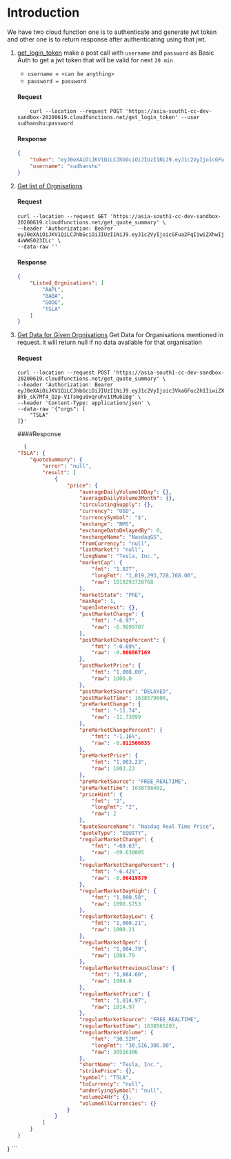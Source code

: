 # Introduction

We have two cloud function one is to authenticate and generate jwt token
and other one is to return response after authenticating using that jwt.

1. [get_login_token](https://asia-south1-cc-dev-sandbox-20200619.cloudfunctions.net/get_login_token) 
    make a post call with `username` and `password` as Basic Auth to get a jwt token that will be valid for next `20 min`
    * `username = <can be anything>`
    * `password = password`
    
    #### Request
    ```commandline 
        curl --location --request POST 'https://asia-south1-cc-dev-sandbox-20200619.cloudfunctions.net/get_login_token' --user sudhanshu:password 
    ```
    #### Response
    ```json
    {
        "token": "eyJ0eXAiOiJKV1QiLCJhbGciOiJIUzI1NiJ9.eyJ1c2VyIjoicGFua2FqIiwiZXhwIjoxNjM4ODU4NTUxfQ.xMSOR5PoiwLYv3kAid5ufhkGsNlUn_H1y_jL1_BSozE",
        "username": "sudhanshu"
    }
    ```
2. [Get list of Orgnisations](https://asia-south1-cc-dev-sandbox-20200619.cloudfunctions.net/get_quote_summary)
    #### Request
      ```commandline
    curl --location --request GET 'https://asia-south1-cc-dev-sandbox-20200619.cloudfunctions.net/get_quote_summary' \ 
     --header 'Authorization: Bearer eyJ0eXAiOiJKV1QiLCJhbGciOiJIUzI1NiJ9.eyJ1c2VyIjoicGFua2FqIiwiZXhwIjoxNjM4ODU5MDAzfQ.0wpnv_0M2DEbTdYz1MYcJPHJX1JKlxQ-4vWWS023ILc' \
     --data-raw ''
     ```

   #### Response
    ```json
    {
        "Listed_Orgnisations": [
            "AAPL",
            "BABA",
            "GOOG",
            "TSLA"
        ]
    }
    ```
3. [Get Data for Given Orgnisations](https://asia-south1-cc-dev-sandbox-20200619.cloudfunctions.net/get_quote_summary)
   Get Data for Organisations mentioned in request. it will return null if no data available for that organisation
    #### Request
    ```commandline
    curl --location --request POST 'https://asia-south1-cc-dev-sandbox-20200619.cloudfunctions.net/get_quote_summary' \
    --header 'Authorization: Bearer eyJ0eXAiOiJKV1QiLCJhbGciOiJIUzI1NiJ9.eyJ1c2VyIjoic3VkaGFuc2h1IiwiZXhwIjoxNjM4OTQ1OTMzfQ.Bt0Lc-8Yb_sk7Mf4_Qzp-V1Tsmgu9vqruhv1tMu6iBg' \
    --header 'Content-Type: application/json' \
    --data-raw '{"orgs": [
        "TSLA"
    ]}'
    ```
    ####Response
    ```json
      {
    "TSLA": {
        "quoteSummary": {
            "error": "null",
            "result": [
                {
                    "price": {
                        "averageDailyVolume10Day": {},
                        "averageDailyVolume3Month": {},
                        "circulatingSupply": {},
                        "currency": "USD",
                        "currencySymbol": "$",
                        "exchange": "NMS",
                        "exchangeDataDelayedBy": 0,
                        "exchangeName": "NasdaqGS",
                        "fromCurrency": "null",
                        "lastMarket": "null",
                        "longName": "Tesla, Inc.",
                        "marketCap": {
                            "fmt": "1.02T",
                            "longFmt": "1,019,293,728,768.00",
                            "raw": 1019293728768
                        },
                        "marketState": "PRE",
                        "maxAge": 1,
                        "openInterest": {},
                        "postMarketChange": {
                            "fmt": "-6.97",
                            "raw": -6.9699707
                        },
                        "postMarketChangePercent": {
                            "fmt": "-0.69%",
                            "raw": -0.006867169
                        },
                        "postMarketPrice": {
                            "fmt": "1,008.00",
                            "raw": 1008.0
                        },
                        "postMarketSource": "DELAYED",
                        "postMarketTime": 1638579600,
                        "preMarketChange": {
                            "fmt": "-11.74",
                            "raw": -11.73999
                        },
                        "preMarketChangePercent": {
                            "fmt": "-1.16%",
                            "raw": -0.011566835
                        },
                        "preMarketPrice": {
                            "fmt": "1,003.23",
                            "raw": 1003.23
                        },
                        "preMarketSource": "FREE_REALTIME",
                        "preMarketTime": 1638788402,
                        "priceHint": {
                            "fmt": "2",
                            "longFmt": "2",
                            "raw": 2
                        },
                        "quoteSourceName": "Nasdaq Real Time Price",
                        "quoteType": "EQUITY",
                        "regularMarketChange": {
                            "fmt": "-69.63",
                            "raw": -69.630005
                        },
                        "regularMarketChangePercent": {
                            "fmt": "-6.42%",
                            "raw": -0.06419879
                        },
                        "regularMarketDayHigh": {
                            "fmt": "1,090.58",
                            "raw": 1090.5753
                        },
                        "regularMarketDayLow": {
                            "fmt": "1,000.21",
                            "raw": 1000.21
                        },
                        "regularMarketOpen": {
                            "fmt": "1,084.79",
                            "raw": 1084.79
                        },
                        "regularMarketPreviousClose": {
                            "fmt": "1,084.60",
                            "raw": 1084.6
                        },
                        "regularMarketPrice": {
                            "fmt": "1,014.97",
                            "raw": 1014.97
                        },
                        "regularMarketSource": "FREE_REALTIME",
                        "regularMarketTime": 1638565203,
                        "regularMarketVolume": {
                            "fmt": "30.52M",
                            "longFmt": "30,516,306.00",
                            "raw": 30516306
                        },
                        "shortName": "Tesla, Inc.",
                        "strikePrice": {},
                        "symbol": "TSLA",
                        "toCurrency": "null",
                        "underlyingSymbol": "null",
                        "volume24Hr": {},
                        "volumeAllCurrencies": {}
                    }
                }
            ]
        }
    }
}
    ```
